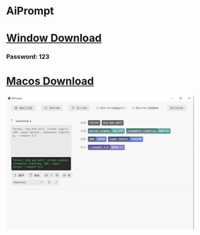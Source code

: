 # AiPrompt

# [Window Download](https://wwus.lanzouk.com/iEoy00zr96zi)
### Password: 123

# [Macos Download](https://wwus.lanzouk.com/iAJKz0zra9sf)

### 
<img src="./win.png" />
